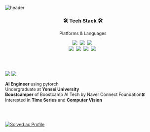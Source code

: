 ![header](https://capsule-render.vercel.app/api?type=waving&color=gradient&height=300&section=header&text=Jaehyun%20Kang&fontSize=60)


<h3 align="center">🛠 Tech Stack 🛠</h3>

<p align="center"> Platforms & Languages </p>

<p align="center">
  <img src="https://img.shields.io/badge/Python-3766AB?style=flat-square&logo=Python&logoColor=white"/></a>&nbsp 
  <img src="https://img.shields.io/badge/Java-007396?style=flat-square&logo=Java&logoColor=white"/></a>&nbsp 
  <img src="https://img.shields.io/badge/C++-00599C?style=flat-square&logo=C%2B%2B&logoColor=white"/></a>&nbsp 
  <br>
  <img src="https://img.shields.io/badge/keras-FF0000?style=flat-square&logo=keras&logoColor=white"/></a>&nbsp 
  <img src="https://img.shields.io/badge/tensorflow-FF6F00?style=flat-square&logo=tensorflow&logoColor=white"/></a>&nbsp 
  <img src="https://img.shields.io/badge/Mysql-E6B91E?style=flat-square&logo=MySql&logoColor=white"/></a>&nbsp 
  <img src="https://img.shields.io/badge/pytorch-EE4C2C?style=flat-square&logo=pytorch&logoColor=white"/></a>&nbsp 
</p>
<br><br>
<p>
  <a href="mailto:youkind98@gmail.com" target="_blank"><img src="https://img.shields.io/badge/youkind98@gmail.com-EA4335?style=flat-square&logo=Gmail&logoColor=white"/></a>
  <a href="https://www.linkedin.com/in/jaehyun-kang-904aaa1ba/" target="_blank"><img src="https://img.shields.io/badge/Jaehyun Kang-0A66C2?style=flat-square&logo=Linkedin&logoColor=white"/></a>
</p>
<p>
  <b>AI Engineer</b> using pytorch <br/>
  Undergraduate at <b>Yonsei University</b> <br/>
  <b>Boostcamper</b> of Boostcamp AI Tech by Naver Connect Foundation🍀 <br/>
  Interested in <b>Time Series</b> and <b>Computer Vision</b> <br/><br/>
</p>

<br>

[![Solved.ac Profile](http://mazassumnida.wtf/api/v2/generate_badge?boj=youkind)](https://solved.ac/youkind/)
